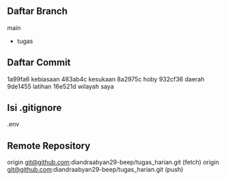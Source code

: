## Daftar Branch
  main
* tugas

## Daftar Commit
1a99fa6 kebiasaan
483ab4c kesukaan
8a2975c hoby
932cf36 daerah
9de1455 latihan
16e521d wilayah saya

## Isi .gitignore
.env

## Remote Repository
origin	git@github.com:diandraabyan29-beep/tugas_harian.git (fetch)
origin	git@github.com:diandraabyan29-beep/tugas_harian.git (push)
